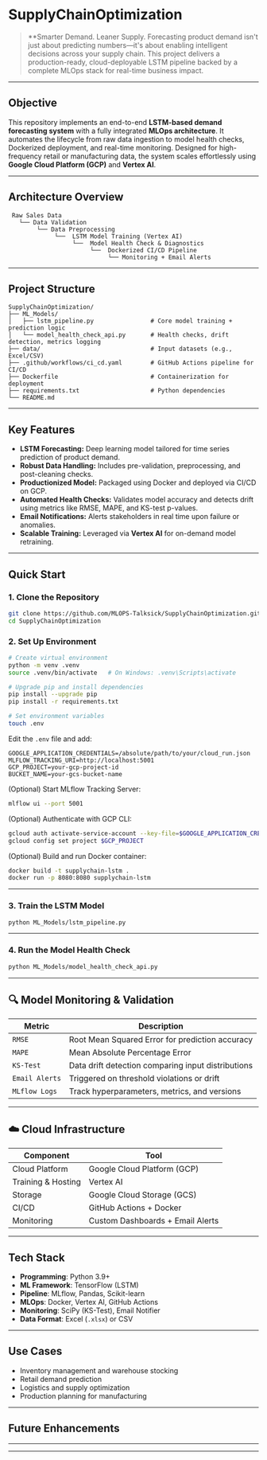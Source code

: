 # SupplyChainOptimization

> **Smarter Demand. Leaner Supply. 
> Forecasting product demand isn't just about predicting numbers—it's about enabling intelligent decisions across your supply chain. This project delivers a production-ready, cloud-deployable LSTM pipeline backed by a complete MLOps stack for real-time business impact.

---

## Objective

This repository implements an end-to-end **LSTM-based demand forecasting system** with a fully integrated **MLOps architecture**. It automates the lifecycle from raw data ingestion to model health checks, Dockerized deployment, and real-time monitoring. Designed for high-frequency retail or manufacturing data, the system scales effortlessly using **Google Cloud Platform (GCP)** and **Vertex AI**.

---

## Architecture Overview

```
 Raw Sales Data
   └── Data Validation
        └── Data Preprocessing
             └──  LSTM Model Training (Vertex AI)
                  └──  Model Health Check & Diagnostics
                       └──  Dockerized CI/CD Pipeline
                            └── Monitoring + Email Alerts
```

---

## Project Structure

```
SupplyChainOptimization/
├── ML_Models/
│   ├── lstm_pipeline.py                # Core model training + prediction logic
│   └── model_health_check_api.py       # Health checks, drift detection, metrics logging
├── data/                               # Input datasets (e.g., Excel/CSV)
├── .github/workflows/ci_cd.yaml        # GitHub Actions pipeline for CI/CD
├── Dockerfile                          # Containerization for deployment
├── requirements.txt                    # Python dependencies
└── README.md
```

---

## Key Features

- **LSTM Forecasting:** Deep learning model tailored for time series prediction of product demand.
- **Robust Data Handling:** Includes pre-validation, preprocessing, and post-cleaning checks.
- **Productionized Model:** Packaged using Docker and deployed via CI/CD on GCP.
- **Automated Health Checks:** Validates model accuracy and detects drift using metrics like RMSE, MAPE, and KS-test p-values.
- **Email Notifications:** Alerts stakeholders in real time upon failure or anomalies.
- **Scalable Training:** Leveraged via **Vertex AI** for on-demand model retraining.

---

## Quick Start

### 1. Clone the Repository

```bash
git clone https://github.com/MLOPS-Talksick/SupplyChainOptimization.git
cd SupplyChainOptimization
```

### 2. Set Up Environment

```bash
# Create virtual environment
python -m venv .venv
source .venv/bin/activate   # On Windows: .venv\Scripts\activate

# Upgrade pip and install dependencies
pip install --upgrade pip
pip install -r requirements.txt

# Set environment variables
touch .env
```

Edit the `.env` file and add:

```env
GOOGLE_APPLICATION_CREDENTIALS=/absolute/path/to/your/cloud_run.json
MLFLOW_TRACKING_URI=http://localhost:5001
GCP_PROJECT=your-gcp-project-id
BUCKET_NAME=your-gcs-bucket-name
```

(Optional) Start MLflow Tracking Server:

```bash
mlflow ui --port 5001
```

(Optional) Authenticate with GCP CLI:

```bash
gcloud auth activate-service-account --key-file=$GOOGLE_APPLICATION_CREDENTIALS
gcloud config set project $GCP_PROJECT
```

(Optional) Build and run Docker container:

```bash
docker build -t supplychain-lstm .
docker run -p 8080:8080 supplychain-lstm
```

---

### 3. Train the LSTM Model

```bash
python ML_Models/lstm_pipeline.py
```

---

### 4. Run the Model Health Check

```bash
python ML_Models/model_health_check_api.py
```

---

## 🔍 Model Monitoring & Validation

| Metric           | Description                                       |
|------------------|---------------------------------------------------|
| `RMSE`           | Root Mean Squared Error for prediction accuracy   |
| `MAPE`           | Mean Absolute Percentage Error                   |
| `KS-Test`        | Data drift detection comparing input distributions |
| `Email Alerts`   | Triggered on threshold violations or drift       |
| `MLflow Logs`    | Track hyperparameters, metrics, and versions     |

---

## ☁️ Cloud Infrastructure

| Component        | Tool                     |
|------------------|--------------------------|
| Cloud Platform   | Google Cloud Platform (GCP) |
| Training & Hosting | Vertex AI               |
| Storage          | Google Cloud Storage (GCS) |
| CI/CD            | GitHub Actions + Docker  |
| Monitoring       | Custom Dashboards + Email Alerts |

---

## Tech Stack

- **Programming**: Python 3.9+
- **ML Framework**: TensorFlow (LSTM)
- **Pipeline**: MLflow, Pandas, Scikit-learn
- **MLOps**: Docker, Vertex AI, GitHub Actions
- **Monitoring**: SciPy (KS-Test), Email Notifier
- **Data Format**: Excel (`.xlsx`) or CSV

---

## Use Cases

- Inventory management and warehouse stocking
- Retail demand prediction
- Logistics and supply optimization
- Production planning for manufacturing

---

## Future Enhancements


---

---
